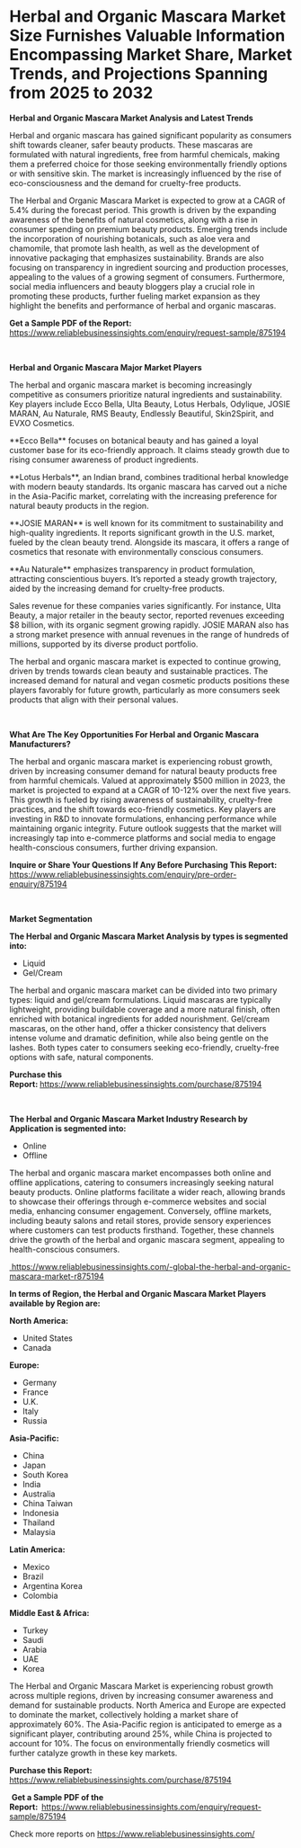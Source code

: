 <p><h1>Herbal and Organic Mascara Market Size Furnishes Valuable Information Encompassing Market Share, Market Trends, and Projections Spanning from 2025 to 2032</h1></p><p><strong>Herbal and Organic Mascara Market Analysis and Latest Trends</strong></p>
<p><p>Herbal and organic mascara has gained significant popularity as consumers shift towards cleaner, safer beauty products. These mascaras are formulated with natural ingredients, free from harmful chemicals, making them a preferred choice for those seeking environmentally friendly options or with sensitive skin. The market is increasingly influenced by the rise of eco-consciousness and the demand for cruelty-free products. </p><p>The Herbal and Organic Mascara Market is expected to grow at a CAGR of 5.4% during the forecast period. This growth is driven by the expanding awareness of the benefits of natural cosmetics, along with a rise in consumer spending on premium beauty products. Emerging trends include the incorporation of nourishing botanicals, such as aloe vera and chamomile, that promote lash health, as well as the development of innovative packaging that emphasizes sustainability. Brands are also focusing on transparency in ingredient sourcing and production processes, appealing to the values of a growing segment of consumers. Furthermore, social media influencers and beauty bloggers play a crucial role in promoting these products, further fueling market expansion as they highlight the benefits and performance of herbal and organic mascaras.</p></p>
<p><strong>Get a Sample PDF of the Report:&nbsp;</strong> <a href="https://www.reliablebusinessinsights.com/enquiry/request-sample/875194?utm_campaign=2768&utm_medium=2&utm_source=Github&utm_content=ia&utm_term=21032025&utm_id=herbal-and-organic-mascara">https://www.reliablebusinessinsights.com/enquiry/request-sample/875194</a></p>
<p>&nbsp;</p>
<p><strong>Herbal and Organic Mascara Major Market Players</strong></p>
<p><p>The herbal and organic mascara market is becoming increasingly competitive as consumers prioritize natural ingredients and sustainability. Key players include Ecco Bella, Ulta Beauty, Lotus Herbals, Odylique, JOSIE MARAN, Au Naturale, RMS Beauty, Endlessly Beautiful, Skin2Spirit, and EVXO Cosmetics.</p><p>**Ecco Bella** focuses on botanical beauty and has gained a loyal customer base for its eco-friendly approach. It claims steady growth due to rising consumer awareness of product ingredients.</p><p>**Lotus Herbals**, an Indian brand, combines traditional herbal knowledge with modern beauty standards. Its organic mascara has carved out a niche in the Asia-Pacific market, correlating with the increasing preference for natural beauty products in the region.</p><p>**JOSIE MARAN** is well known for its commitment to sustainability and high-quality ingredients. It reports significant growth in the U.S. market, fueled by the clean beauty trend. Alongside its mascara, it offers a range of cosmetics that resonate with environmentally conscious consumers.</p><p>**Au Naturale** emphasizes transparency in product formulation, attracting conscientious buyers. It’s reported a steady growth trajectory, aided by the increasing demand for cruelty-free products.</p><p>Sales revenue for these companies varies significantly. For instance, Ulta Beauty, a major retailer in the beauty sector, reported revenues exceeding $8 billion, with its organic segment growing rapidly. JOSIE MARAN also has a strong market presence with annual revenues in the range of hundreds of millions, supported by its diverse product portfolio.</p><p>The herbal and organic mascara market is expected to continue growing, driven by trends towards clean beauty and sustainable practices. The increased demand for natural and vegan cosmetic products positions these players favorably for future growth, particularly as more consumers seek products that align with their personal values.</p></p>
<p>&nbsp;</p>
<p><strong>What Are The Key Opportunities For Herbal and Organic Mascara Manufacturers?</strong></p>
<p><p>The herbal and organic mascara market is experiencing robust growth, driven by increasing consumer demand for natural beauty products free from harmful chemicals. Valued at approximately $500 million in 2023, the market is projected to expand at a CAGR of 10-12% over the next five years. This growth is fueled by rising awareness of sustainability, cruelty-free practices, and the shift towards eco-friendly cosmetics. Key players are investing in R&D to innovate formulations, enhancing performance while maintaining organic integrity. Future outlook suggests that the market will increasingly tap into e-commerce platforms and social media to engage health-conscious consumers, further driving expansion.</p></p>
<p><strong>Inquire or Share Your Questions If Any Before Purchasing This Report:</strong> <a href="https://www.reliablebusinessinsights.com/enquiry/pre-order-enquiry/875194?utm_campaign=2768&utm_medium=2&utm_source=Github&utm_content=ia&utm_term=21032025&utm_id=herbal-and-organic-mascara">https://www.reliablebusinessinsights.com/enquiry/pre-order-enquiry/875194</a></p>
<p>&nbsp;</p>
<p><strong>Market Segmentation</strong></p>
<p><strong>The Herbal and Organic Mascara Market Analysis by types is segmented into:</strong></p>
<p><ul><li>Liquid</li><li>Gel/Cream</li></ul></p>
<p><p>The herbal and organic mascara market can be divided into two primary types: liquid and gel/cream formulations. Liquid mascaras are typically lightweight, providing buildable coverage and a more natural finish, often enriched with botanical ingredients for added nourishment. Gel/cream mascaras, on the other hand, offer a thicker consistency that delivers intense volume and dramatic definition, while also being gentle on the lashes. Both types cater to consumers seeking eco-friendly, cruelty-free options with safe, natural components.</p></p>
<p><strong>Purchase this Report:&nbsp;</strong><a href="https://www.reliablebusinessinsights.com/purchase/875194?utm_campaign=2768&utm_medium=2&utm_source=Github&utm_content=ia&utm_term=21032025&utm_id=herbal-and-organic-mascara">https://www.reliablebusinessinsights.com/purchase/875194</a></p>
<p>&nbsp;</p>
<p><strong>The Herbal and Organic Mascara Market Industry Research by Application is segmented into:</strong></p>
<p><ul><li>Online</li><li>Offline</li></ul></p>
<p><p>The herbal and organic mascara market encompasses both online and offline applications, catering to consumers increasingly seeking natural beauty products. Online platforms facilitate a wider reach, allowing brands to showcase their offerings through e-commerce websites and social media, enhancing consumer engagement. Conversely, offline markets, including beauty salons and retail stores, provide sensory experiences where customers can test products firsthand. Together, these channels drive the growth of the herbal and organic mascara segment, appealing to health-conscious consumers.</p></p>
<p><a href="https://www.reliablebusinessinsights.com/-global-the-herbal-and-organic-mascara-market-r875194?utm_campaign=2768&utm_medium=2&utm_source=Github&utm_content=ia&utm_term=21032025&utm_id=herbal-and-organic-mascara">&nbsp;https://www.reliablebusinessinsights.com/-global-the-herbal-and-organic-mascara-market-r875194</a></p>
<p><strong>In terms of Region, the Herbal and Organic Mascara Market Players available by Region are:</strong></p>
<p>
    <p> <strong> North America: </strong>
        <ul>
            <li>United States</li>
            <li>Canada</li>
        </ul>
        </p> 
    <p> <strong> Europe: </strong>
        <ul>
            <li>Germany</li>
            <li>France</li>
            <li>U.K.</li>
            <li>Italy</li>
            <li>Russia</li>
        </ul>
        </p> 
    <p> <strong> Asia-Pacific: </strong>
        <ul>
            <li>China</li>
            <li>Japan</li>
            <li>South Korea</li>
            <li>India</li>
            <li>Australia</li>
            <li>China Taiwan</li>
            <li>Indonesia</li>
            <li>Thailand</li>
            <li>Malaysia</li>
        </ul>
        </p> 
    <p> <strong> Latin America: </strong>
        <ul>
            <li>Mexico</li>
            <li>Brazil</li>
            <li>Argentina Korea</li>
            <li>Colombia</li>
        </ul>
        </p> 
    <p> <strong> Middle East & Africa: </strong>
        <ul>
            <li>Turkey</li>
            <li>Saudi</li>
            <li>Arabia</li>
            <li>UAE</li>
            <li>Korea</li>
        </ul>
    </p>
    </p>
<p><p>The Herbal and Organic Mascara Market is experiencing robust growth across multiple regions, driven by increasing consumer awareness and demand for sustainable products. North America and Europe are expected to dominate the market, collectively holding a market share of approximately 60%. The Asia-Pacific region is anticipated to emerge as a significant player, contributing around 25%, while China is projected to account for 10%. The focus on environmentally friendly cosmetics will further catalyze growth in these key markets.</p></p>
<p><strong>Purchase this Report: </strong><a href="https://www.reliablebusinessinsights.com/purchase/875194?utm_campaign=2768&utm_medium=2&utm_source=Github&utm_content=ia&utm_term=21032025&utm_id=herbal-and-organic-mascara">https://www.reliablebusinessinsights.com/purchase/875194</a></p>
<p>&nbsp;<strong>Get a Sample PDF of the Report:&nbsp;&nbsp;</strong><a href="https://www.reliablebusinessinsights.com/enquiry/request-sample/875194?utm_campaign=2768&utm_medium=2&utm_source=Github&utm_content=ia&utm_term=21032025&utm_id=herbal-and-organic-mascara">https://www.reliablebusinessinsights.com/enquiry/request-sample/875194</a></p>
<p><strong></strong></p>
<p>Check more reports on <a href="https://www.reliablebusinessinsights.com/?utm_campaign=2768&utm_medium=2&utm_source=Github&utm_content=ia&utm_term=21032025&utm_id=herbal-and-organic-mascara">https://www.reliablebusinessinsights.com/</a></p>